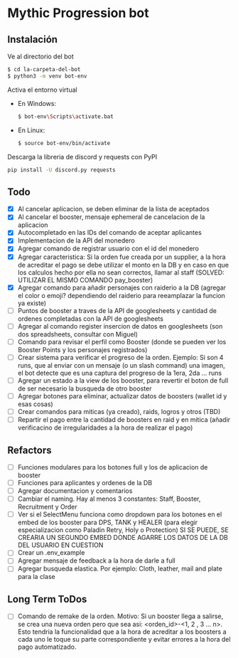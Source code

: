 # Mythic Progression bot

## Instalación
Ve al directorio del bot
```bash
$ cd la-carpeta-del-bot
$ python3 -m venv bot-env
```
Activa el entorno virtual

- En Windows:
    ```bash
    $ bot-env\Scripts\activate.bat
    ```
- En Linux:

    ```bash
    $ source bot-env/bin/activate
    ```
Descarga la libreria de discord y requests con PyPI
```bash
pip install -U discord.py requests
```

## Todo
- [x] Al cancelar aplicacion, se deben eliminar de la lista de aceptados
- [x] Al cancelar el booster, mensaje ephemeral de cancelacion de la aplicacion
- [x] Autocompletado en las IDs del comando de aceptar aplicantes
- [x] Implementacion de la API del monedero
- [x] Agregar comando de registrar usuario con el id del monedero
- [x] Agregar caracteristica: Si la orden fue creada por un supplier, a la hora de acreditar el pago se debe utilizar el monto en la DB y en caso en que los calculos hecho por ella no sean correctos, llamar al staff (SOLVED: UTILIZAR EL MISMO COMANDO pay_booster)
- [x] Agregar comando para añadir personajes con raiderio a la DB (agregar el color o emoji? dependiendo del raiderio para reeamplazar la funcion ya existe)
- [ ] Puntos de booster a traves de la API de googlesheets y cantidad de ordenes completadas con la API de googlesheets
- [ ] Agregar al comando register insercion de datos en googlesheets (son dos spreadsheets, consultar con Miguel)
- [ ] Comando para revisar el perfil como Booster (donde se pueden ver los Booster Points y los personajes registrados)
- [ ] Crear sistema para verificar el progreso de la orden. Ejemplo: Si son 4 runs, que al enviar con un mensaje (o un slash command) una imagen, el bot detecte que es una captura del progreso de la 1era, 2da ... runs
- [ ] Agregar un estado a la view de los booster, para revertir el boton de full de ser necesario la busqueda de otro booster
- [ ] Agregar botones para eliminar, actualizar datos de boosters (wallet id y esas cosas)
- [ ] Crear comandos para miticas (ya creado), raids, logros y otros (TBD)
- [ ] Repartir el pago entre la cantidad de boosters en raid y en mitica (añadir verificacino de irregularidades a la hora de realizar el pago)

## Refactors
- [ ] Funciones modulares para los botones full y los de aplicacion de booster
- [ ] Funciones para aplicantes y ordenes de la DB
- [ ] Agregar documentacion y comentarios
- [ ] Cambiar el naming. Hay al menos 3 constantes: Staff, Booster, Recruitment y Order
- [ ] Ver si el SelectMenu funciona como dropdown para los botones en el embed de los booster para DPS, TANK y HEALER (para elegir especializacion como Paladin Retry, Holy o Protection) SI SE PUEDE, SE CREARIA UN SEGUNDO EMBED DONDE AGARRE LOS DATOS DE LA DB DEL USUARIO EN CUESTION
- [ ] Crear un .env_example
- [ ] Agregar mensaje de feedback a la hora de darle a full
- [ ] Agregar busqueda elastica. Por ejemplo: Cloth, leather, mail and plate para la clase

## Long Term ToDos
- [ ] Comando de remake de la orden. Motivo: Si un booster llega a salirse, se crea una nueva orden pero que sea asi: <orden_id>-<1, 2 , 3 ... n>. Esto tendria la funcionalidad que a la hora de acreditar a los boosters a cada uno le toque su parte correspondiente y evitar errores a la hora del pago automatizado.
